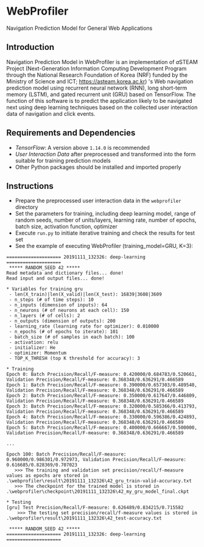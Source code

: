 # WebProfiler
Navigation Prediction Model for General Web Applications

## Introduction

Navigation Prediction Model in WebProfiler is an implementation of *a*STEAM Project (Next-Generation Information Computing Development Program through the National Research Foundation of Korea (NRF) funded by the Ministry of Science and ICT; <https://asteam.korea.ac.kr>) 's Web navigation prediction model using recurrent neural network (RNN), long short-term memory (LSTM), and gated recurrent unit (GRU) based on TensorFlow. The function of this software is to predict the application likely to be navigated next using deep learning techniques based on the collected user interaction data of navigation and click events.

## Requirements and Dependencies

* *TensorFlow*: A version above `1.14.0` is recommended
* *User Interaction Data* after preprocessed and transformed into the form suitable for training prediction models
* Other Python packages should be installed and imported properly

## Instructions

* Prepare the preprocessed user interaction data in the `webprofiler` directory
* Set the parameters for training, including deep learning model, range of random seeds, number of units/layers, learning rate, number of epochs, batch size, activation function, optimizer
* Execute `run.py` to initiate iterative training and check the results for test set
* See the example of executing WebProfiler (training_model=GRU, K=3):
```
==================== 20191111_132326: deep-learning ====================
 ***** RANDOM_SEED 42 *****
Read metadata and dictionary files... done!
Read input and output files... done!

* Variables for training gru
 - len(X_train)|len(X_valid)|len(X_test): 16839|3608|3609
 - n_steps (# of time steps): 10
 - n_inputs (dimension of inputs): 64
 - n_neurons (# of neurons at each cell): 150
 - n_layers (# of cells): 2
 - n_outputs (dimension of outputs): 200
 - learning_rate (learning rate for optimizer): 0.010000
 - n_epochs (# of epochs to iterate): 101
 - batch_size (# of samples in each batch): 100
 - activation: relu
 - initializer: He
 - optimizer: Momentum
 - TOP_K_THRESH (top K threshold for accuracy): 3

* Training
Epoch 0: Batch Precision/Recall/F-measure: 0.420000/0.684783/0.520661, Validation Precision/Recall/F-measure: 0.368348/0.636291/0.466589
Epoch 1: Batch Precision/Recall/F-measure: 0.390000/0.657303/0.489540, Validation Precision/Recall/F-measure: 0.368348/0.636291/0.466589
Epoch 2: Batch Precision/Recall/F-measure: 0.350000/0.617647/0.446809, Validation Precision/Recall/F-measure: 0.368348/0.636291/0.466589
Epoch 3: Batch Precision/Recall/F-measure: 0.320000/0.585366/0.413793, Validation Precision/Recall/F-measure: 0.368348/0.636291/0.466589
Epoch 4: Batch Precision/Recall/F-measure: 0.330000/0.596386/0.424893, Validation Precision/Recall/F-measure: 0.368348/0.636291/0.466589
Epoch 5: Batch Precision/Recall/F-measure: 0.400000/0.666667/0.500000, Validation Precision/Recall/F-measure: 0.368348/0.636291/0.466589

...

Epoch 100: Batch Precision/Recall/F-measure: 0.960000/0.986301/0.972973, Validation Precision/Recall/F-measure: 0.616685/0.828369/0.707023
   >>> The training and validation set precision/recall/f-measure values as epochs are stored in .\webprofiler\result\20191111_132326\42_gru_train-valid-accuracy.txt
   >>> The checkpoint for the trained model is stored in .\webprofiler\checkpoint\20191111_132326\42_my_gru_model_final.ckpt

* Testing
[gru] Test Precision/Recall/F-measure: 0.626489/0.834215/0.715582
    >>> The testing set precision/recall/f-measure values is stored in .\webprofiler\result\20191111_132326\42_test-accuracy.txt

 ***** RANDOM_SEED 42 *****
==================== 20191111_132326: deep-learning ====================
```
